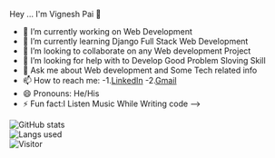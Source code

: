 Hey ... 
I'm Vignesh Pai 👋


- 🔭 I’m currently working on Web Development
- 🌱 I’m currently learning Django Full Stack Web Development
- 👯 I’m looking to collaborate on any Web development Project
- 🤔 I’m looking for help with to Develop Good Problem Sloving Skill 
- 💬 Ask me about Web development and Some Tech related info
- 📫 How to reach me: 
-1.[LinkedIn](https://www.linkedin.com/in/vignesh-p-66b0a7188/)
-2.[Gmail](paivignesh17@gmail.com)
- 😄 Pronouns: He/His
- ⚡ Fun fact:I Listen Music While Writing code
-->

![GitHub stats](https://github-readme-stats.vercel.app/api?username=vigneshpai7&show_icons=true&theme=tokyonight)<br>
![Langs used ](https://github-readme-stats.vercel.app/api/top-langs/?username=vigneshpai7&theme=tokyonight)<br>
![Visitor](https://visitor-badge.laobi.icu/badge?page_id=vigneshpai7.vigneshpai7)
